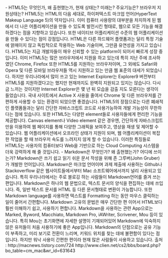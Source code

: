 <HTML5>
- HTML5는 무엇인가, 왜 출현했는가, 현재 상태는? 미래는? 주요기능은? 
  브라우저 지원상태는?
HTML5는 HTML의 다음 세대로, 하이퍼텍스트 마크업 언어(HyperText Makeup Language 5)의 약자입니다. 이미 컴퓨터 사용량의 대부분을 차지하게 된 웹에서 더 나은 어플리케이션을 만들 수 있도록 발전시킨 형태로, 웹으로 모든 기능을 해결하겠다는 점을 지향하고 있습니다. 또한 네이티브 어플리케이션 수준의 웹 어플리케이션을 만들 수 있다는 점이 강점입니다. HTML은 다른 하드웨어 플랫폼과는 달리 특정 기술에 얽매이지 않고 독립적으로 작용하는 Web 기술이며, 그만큼 유연성을 가지고 있습니다.
HTML5는 지금 개발자들이 매우 신뢰할 수 있는 platform이 되어서 빠르게 성장 중입니다. 이미 HTML5는 많은 브라우저에서 지원을 하고 있는데 특히 지난 주에 조사하였던 Chrome, Firefox 또한 HTML5를 지원하는 브라우저이며, 그 외에도 Safari와 Opera 및 다른 모바일 브라우저들 역시 지원하고 있는 만큼 웹 표준의 대세가 되었습니다. 하지만 우리나라에서 많이 쓰고 있는 Internet Explorer는 Explorer9 버전부터 HTML5를 지원하겠다고는 했지만 현재까지도 완벽히 지원되고 있지는 않습니다. 다시금 느끼는 것이지만 Internet Explorer은 몇 년 뒤 모습을 감출 지도 모른다는 생각이 들었습니다. 국내 사이트에서 Active X 사용을 줄여서 Chrome 및 다른 브라우저를 간편하게 사용할 수 있는 환경이 되었으면 좋겠습니다.
 HTML5의 장점으로는 다른 폐쇄적인 플랫폼들과는 달리 간단한 자바스크립트 코드로 사용가능하여 개발 가능성이 무한하다는 점에 있습니다. 또한 HTML5는 다양한 element들로 사용자들에게 편리한 기능을 제공합니다. Canvas element나 Video element 같은 경우엔, 간단하게 자바스크립트만을 이용하여 웹 페이지를 통해 다양한 그래픽을 보여주고, 영상을 재생 및 제어할 수 있습니다. 웹 어플리케이션에서 오프라인 상태가 지원이 되며, 웹 어플리케이션이 복잡한 작업을 할 때 브라우저 속도를 느려지지 않게 할 수 있습니다. 이러한 특징들로 HTML5는 사용자의 컴퓨터보다 Web을 기반으로 하는 Cloud Computing 시스템을 더욱 강력하게 해 줄 것입니다.
<Markdown>
- Markdown은 무엇인가? 왜 출현했는가? 어디에 쓰이는가? 
Markdown은 쓰기 쉽고 읽기 쉬운 문서 작성을 위해 존 그루버(John Gruber)가 개발한 언어입니다. Markdown은 마크업 언어이며 과제 제출에 사용하는 Github나 Stackoverflow 같은 웹사이트들에서부터 Mac 소프트웨어에서까지 널리 사용되고 있습니다. 특히 우리나라에서는 주로 블로깅 하는 사람들이 Markdown언어를 즐겨 쓰는 편입니다.
Markdown은 하나의 웹 문법으로, 텍스트 문서의 양식을 편집하는 데에 쓰입니다. 즉, 일반 텍스트 문서를 HTML 등 다른 문서형태로 변환이 가능합니다. 또한 Markdown language를 사용하면 텍스트를 Formatting 하는 동안 마우스 클릭하는 일이 줄어서 간편합니다. Markdown 고유의 문법은 매우 간단한 편 이어서 HTML보다 훨씬 이해하기 쉽고, 사용하기 편합니다. Markdown을 사용하는 관련 App으로는 Marked, Byword, Macchiato, Markdown Pro, iAWriter, Scrivener, Mou 등이 있습니다. 특히 Mou는 초기화면에 자세한 설명이 기재되어있어  Markdown에 익숙하지 않은 유저들이 처음 사용하기에 좋은 App입니다. Markdown의 단점으로는 공유 기능이 부족하고, 미리 보기로 전환이 느리며, 키워드 위치를 찾는 데에 불편함이 있다는 점입니다. 하지만 워낙 사용이 간편한 편이라 현재 많은 사람들이 사용하고 있습니다. 
출처 :
 http://macnews.tistory.com/724
 http://www.clien.net/cs2/bbs/board.php?bo_table=cm_mac&wr_id=631643
